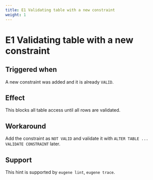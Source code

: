 ```yaml
---
title: E1 Validating table with a new constraint
weight: 1
---
```


# E1 Validating table with a new constraint

## Triggered when

A new constraint was added and it is already `VALID`.

## Effect

This blocks all table access until all rows are validated.

## Workaround

Add the constraint as `NOT VALID` and validate it with `ALTER TABLE ... VALIDATE CONSTRAINT` later.

## Support

This hint is supported by `eugene lint`, `eugene trace`.

